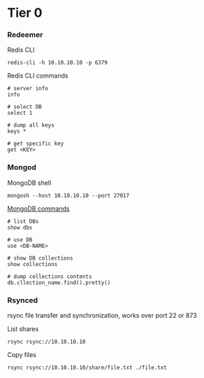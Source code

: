 # Tier 0


### Redeemer

Redis CLI

`redis-cli -h 10.10.10.10 -p 6379`

Redis CLI commands

```
# server info
info

# select DB
select 1

# dump all keys
keys *

# get specific key
get <KEY>
```

### Mongod

MongoDB shell

`mongosh --host 10.10.10.10 --port 27017`

[MongoDB commands](https://www.educative.io/answers/12-basic-mongodb-commands)

```
# list DBs
show dbs

# use DB
use <DB-NAME>

# show DB collections
show collections

# dump collections contents
db.cllection_name.find().pretty()
```

### Rsynced

rsync file transfer and synchronization, works over port 22 or 873

List shares

`rsync rsync://10.10.10.10`

Copy files

`rsync rsync://10.10.10.10/share/file.txt ./file.txt`
